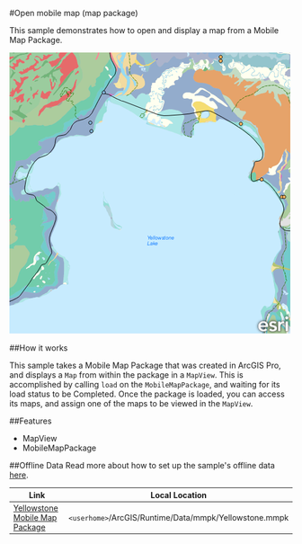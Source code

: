 #Open mobile map (map package)

This sample demonstrates how to open and display a map from a Mobile Map Package.

![](screenshot.png)

##How it works

This sample takes a Mobile Map Package that was created in ArcGIS Pro, and displays a `Map` from within the package in a `MapView`. This is accomplished by calling `load` on the `MobileMapPackage`, and waiting for its load status to be Completed. Once the package is loaded, you can access its maps, and assign one of the maps to be viewed in the `MapView`.

##Features
- MapView
- MobileMapPackage

##Offline Data
Read more about how to set up the sample's offline data [here](http://links.esri.com/ArcGISRuntimeQtSamples).

Link | Local Location
---------|-------|
|[Yellowstone Mobile Map Package](https://www.arcgis.com/home/item.html?id=e1f3a7254cb845b09450f54937c16061)| `<userhome>`/ArcGIS/Runtime/Data/mmpk/Yellowstone.mmpk |
